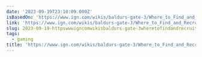```yaml
---
date: '2023-09-19T23:10:09.000Z'
isBasedOn: 'https://www.ign.com/wikis/baldurs-gate-3/Where_to_Find_and_Recruit_Minthara'
link: 'https://www.ign.com/wikis/baldurs-gate-3/Where_to_Find_and_Recruit_Minthara'
slug: 2023-09-19-httpswwwigncomwikisbaldurs-gate-3wheretofindandrecruitminthara
tags:
  - gaming
title: 'https://www.ign.com/wikis/baldurs-gate-3/Where_to_Find_and_Recruit_Minthara'
---
```


